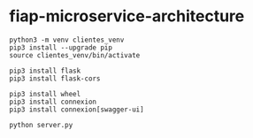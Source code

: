 # fiap-microservice-architecture

    python3 -m venv clientes_venv
    pip3 install --upgrade pip
    source clientes_venv/bin/activate
  
    pip3 install flask
    pip3 install flask-cors
  
    pip3 install wheel
    pip3 install connexion
    pip3 install connexion[swagger-ui]
  
    python server.py
